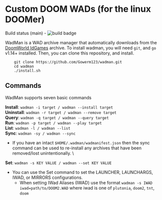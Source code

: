 # Custom DOOM WADs (for the linux DOOMer)

Build status (main) - ![build badge](https://github.com/gowerm123/wadman/actions/workflows/go.yml/badge.svg)

WadMan is a WAD archive manager that automatically downloads from the [DoomWorld IdGames](https://www.doomworld.com/idgames/) archive. To install wadman, you will need `git`, and `go` v1.14+ installed. Then, you can clone this repository, and install.
```
    git clone https://github.com/Gowerm123/wadman.git
    cd wadman
    ./install.sh
```

## Commands
WadMan supports seven basic commands

**Install**: `wadman -i target / wadman --install target` \
**Uninstall**: `wadman -r target / wadman --remove target` \
**Query**: `wadman -q target / wadman --query target` \
**Run**: `wadman -p target / wadman --play target` \
**List**: `wadman -l / wadman --list` \
**Sync**: `wadman -sy / wadman --sync` 
- If you have an intact `$HOME/.wadman/wadmanifest.json` then the sync command can be used to re-install any archives that have been removed/lost unintentionally. \

**Set**: `wadman -s KEY VALUE / wadman --set KEY VALUE`
- You can use the Set command to set the LAUNCHER, LAUNCHARGS, IWAD, or MIRRORS configurations.
    - When setting IWad Aliases (IWAD) use the format ```wadman -s IWAD iwad=path/to/DOOM2.WAD``` where iwad is one of `plutonia`, `doom2`, `tnt`, `doom`